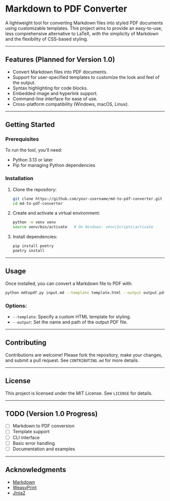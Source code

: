 # Markdown to PDF Converter

A lightweight tool for converting Markdown files into styled PDF documents using customizable templates. This project aims to provide an easy-to-use, less comprehensive alternative to LaTeX, with the simplicity of Markdown and the flexibility of CSS-based styling.

---

## Features (Planned for Version 1.0)
- Convert Markdown files into PDF documents.
- Support for user-specified templates to customize the look and feel of the output.
- Syntax highlighting for code blocks.
- Embedded image and hyperlink support.
- Command-line interface for ease of use.
- Cross-platform compatibility (Windows, macOS, Linux).

---

## Getting Started

### Prerequisites
To run the tool, you'll need:
- Python 3.13 or later
- Pip for managing Python dependencies

### Installation
1. Clone the repository:
   ```bash
   git clone https://github.com/your-username/md-to-pdf-converter.git
   cd md-to-pdf-converter
   ```

2. Create and activate a virtual environment:
   ```bash
   python -m venv venv
   source venv/bin/activate   # On Windows: venv\Scripts\activate
   ```

3. Install dependencies:
   ```bash
   pip install poetry
   poetry install
   ```

---

## Usage
Once installed, you can convert a Markdown file to PDF with:
```bash
python mdtopdf.py input.md --template template.html --output output.pdf
```

### Options:
- `--template`: Specify a custom HTML template for styling.
- `--output`: Set the name and path of the output PDF file.

---

## Contributing
Contributions are welcome! Please fork the repository, make your changes, and submit a pull request. See `CONTRIBUTING.md` for more details.

---

## License
This project is licensed under the MIT License. See `LICENSE` for details.

---

## TODO (Version 1.0 Progress)
- [ ] Markdown to PDF conversion
- [ ] Template support
- [ ] CLI interface
- [ ] Basic error handling
- [ ] Documentation and examples

---

## Acknowledgments
- [Markdown](https://daringfireball.net/projects/markdown/)
- [WeasyPrint](https://weasyprint.org/)
- [Jinja2](https://palletsprojects.com/p/jinja/)
